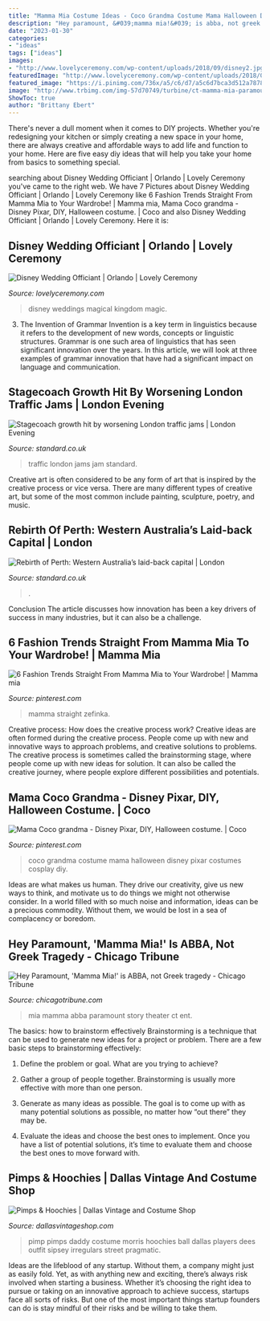 ```yaml
---
title: "Mamma Mia Costume Ideas - Coco Grandma Costume Mama Halloween Disney Pixar Costumes Cosplay Diy"
description: "Hey paramount, &#039;mamma mia!&#039; is abba, not greek tragedy"
date: "2023-01-30"
categories:
- "ideas"
tags: ["ideas"]
images:
- "http://www.lovelyceremony.com/wp-content/uploads/2018/09/disney2.jpg"
featuredImage: "http://www.lovelyceremony.com/wp-content/uploads/2018/09/disney2.jpg"
featured_image: "https://i.pinimg.com/736x/a5/c6/d7/a5c6d7bca3d512a7878e72c7c62a8fc9.jpg"
image: "http://www.trbimg.com/img-57d70749/turbine/ct-mamma-mia-paramount-review-ent-0912-20160911"
ShowToc: true
author: "Brittany Ebert"
---
```



There's never a dull moment when it comes to DIY projects. Whether you're redesigning your kitchen or simply creating a new space in your home, there are always creative and affordable ways to add life and function to your home. Here are five easy diy ideas that will help you take your home from basics to something special.

	

		
searching about Disney Wedding Officiant | Orlando | Lovely Ceremony you've came to the right web. We have 7 Pictures about Disney Wedding Officiant | Orlando | Lovely Ceremony like 6 Fashion Trends Straight From Mamma Mia to Your Wardrobe! | Mamma mia, Mama Coco grandma - Disney Pixar, DIY, Halloween costume. | Coco and also Disney Wedding Officiant | Orlando | Lovely Ceremony. Here it is:
		
    
## Disney Wedding Officiant | Orlando | Lovely Ceremony

<img loading=lazy src="http://www.lovelyceremony.com/wp-content/uploads/2018/09/disney2.jpg" onerror="this.onerror=null;this.src='https://tse3.mm.bing.net/th?id=OIP.hck3qvStjGOpntoIWLJ8UQHaJ4&amp;pid=15.1';" alt="Disney Wedding Officiant | Orlando | Lovely Ceremony">

_Source: lovelyceremony.com_

>disney weddings magical kingdom magic. 

	

3. The Invention of Grammar
Invention is a key term in linguistics because it refers to the development of new words, concepts or linguistic structures. Grammar is one such area of linguistics that has seen significant innovation over the years. In this article, we will look at three examples of grammar innovation that have had a significant impact on language and communication.

    
## Stagecoach Growth Hit By Worsening London Traffic Jams | London Evening

<img loading=lazy src="https://static.standard.co.uk/s3fs-public/thumbnails/image/2014/02/06/07/traffic-jam.jpg" onerror="this.onerror=null;this.src='https://tse4.mm.bing.net/th?id=OIP.3mr4IC85n2Xv_sRGorr-6QHaE8&amp;pid=15.1';" alt="Stagecoach growth hit by worsening London traffic jams | London Evening">

_Source: standard.co.uk_

>traffic london jams jam standard. 

	

Creative art is often considered to be any form of art that is inspired by the creative process or vice versa. There are many different types of creative art, but some of the most common include painting, sculpture, poetry, and music.

    
## Rebirth Of Perth: Western Australia’s Laid-back Capital | London

<img loading=lazy src="https://www.standard.co.uk/s3fs-public/thumbnails/image/2013/09/18/09/107travelmain1809.jpg" onerror="this.onerror=null;this.src='https://tse4.mm.bing.net/th?id=OIP.FYk8pej31oES6vyrbDro2wHaE8&amp;pid=15.1';" alt="Rebirth of Perth: Western Australia’s laid-back capital | London">

_Source: standard.co.uk_

>. 

	

Conclusion
The article discusses how innovation has been a key drivers of success in many industries, but it can also be a challenge.

    
## 6 Fashion Trends Straight From Mamma Mia To Your Wardrobe! | Mamma Mia

<img loading=lazy src="https://i.pinimg.com/736x/a5/c6/d7/a5c6d7bca3d512a7878e72c7c62a8fc9.jpg" onerror="this.onerror=null;this.src='https://tse4.mm.bing.net/th?id=OIP.ogttpg0OMF4PQKvpoR6FoQAAAA&amp;pid=15.1';" alt="6 Fashion Trends Straight From Mamma Mia to Your Wardrobe! | Mamma mia">

_Source: pinterest.com_

>mamma straight zefinka. 

	

Creative process: How does the creative process work?
Creative ideas are often formed during the creative process. People come up with new and innovative ways to approach problems, and creative solutions to problems. The creative process is sometimes called the brainstorming stage, where people come up with new ideas for solution. It can also be called the creative journey, where people explore different possibilities and potentials.

    
## Mama Coco Grandma - Disney Pixar, DIY, Halloween Costume. | Coco

<img loading=lazy src="https://i.pinimg.com/736x/91/ce/49/91ce4904750e71f225f20eb323f9ed5c.jpg" onerror="this.onerror=null;this.src='https://tse4.mm.bing.net/th?id=OIP.nZOoh1vMIk8vLe-IqEKfBQHaJ3&amp;pid=15.1';" alt="Mama Coco grandma - Disney Pixar, DIY, Halloween costume. | Coco">

_Source: pinterest.com_

>coco grandma costume mama halloween disney pixar costumes cosplay diy. 

	

Ideas are what makes us human. They drive our creativity, give us new ways to think, and motivate us to do things we might not otherwise consider. In a world filled with so much noise and information, ideas can be a precious commodity. Without them, we would be lost in a sea of complacency or boredom.

    
## Hey Paramount, &#039;Mamma Mia!&#039; Is ABBA, Not Greek Tragedy - Chicago Tribune

<img loading=lazy src="http://www.trbimg.com/img-57d70749/turbine/ct-mamma-mia-paramount-review-ent-0912-20160911" onerror="this.onerror=null;this.src='https://tse1.mm.bing.net/th?id=OIP.hqfNRpLBFLy3Ll6GAsTalQHaE3&amp;pid=15.1';" alt="Hey Paramount, &#039;Mamma Mia!&#039; is ABBA, not Greek tragedy - Chicago Tribune">

_Source: chicagotribune.com_

>mia mamma abba paramount story theater ct ent. 

	

The basics: how to brainstorm effectively
Brainstorming is a technique that can be used to generate new ideas for a project or problem. There are a few basic steps to brainstorming effectively:
1. Define the problem or goal. What are you trying to achieve?

2. Gather a group of people together. Brainstorming is usually more effective with more than one person.

3. Generate as many ideas as possible. The goal is to come up with as many potential solutions as possible, no matter how “out there” they may be.

4. Evaluate the ideas and choose the best ones to implement. Once you have a list of potential solutions, it’s time to evaluate them and choose the best ones to move forward with.

    
## Pimps &amp; Hoochies | Dallas Vintage And Costume Shop

<img loading=lazy src="http://dallasvintageshop.com/wp-content/uploads/Image/pimps_and_hoochies/pimp_dude.jpg" onerror="this.onerror=null;this.src='https://tse1.mm.bing.net/th?id=OIP.ucrqP5pcFGnXE9c__creqQHaL6&amp;pid=15.1';" alt="Pimps &amp; Hoochies | Dallas Vintage and Costume Shop">

_Source: dallasvintageshop.com_

>pimp pimps daddy costume morris hoochies ball dallas players dees outfit sipsey irregulars street pragmatic. 

	

Ideas are the lifeblood of any startup. Without them, a company might just as easily fold. Yet, as with anything new and exciting, there’s always risk involved when starting a business. Whether it’s choosing the right idea to pursue or taking on an innovative approach to achieve success, startups face all sorts of risks. But one of the most important things startup founders can do is stay mindful of their risks and be willing to take them.

